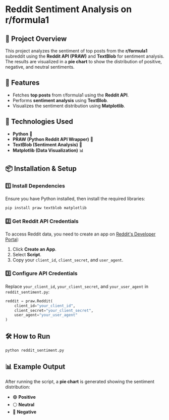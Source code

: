 # Reddit Sentiment Analysis on r/formula1

## 📌 Project Overview
This project analyzes the sentiment of top posts from the **r/formula1** subreddit using the **Reddit API (PRAW)** and **TextBlob** for sentiment analysis. The results are visualized in a **pie chart** to show the distribution of positive, negative, and neutral sentiments.

## 🚀 Features
- Fetches **top posts** from r/formula1 using the **Reddit API**.
- Performs **sentiment analysis** using **TextBlob**.
- Visualizes the sentiment distribution using **Matplotlib**.

## 📂 Technologies Used
- **Python** 🐍
- **PRAW (Python Reddit API Wrapper)** 🔗
- **TextBlob (Sentiment Analysis)** 📝
- **Matplotlib (Data Visualization)** 📊

## 📦 Installation & Setup
### 1️⃣ Install Dependencies
Ensure you have Python installed, then install the required libraries:
```sh
pip install praw textblob matplotlib
```

### 2️⃣ Get Reddit API Credentials
To access Reddit data, you need to create an app on [Reddit's Developer Portal](https://www.reddit.com/prefs/apps):
1. Click **Create an App**.
2. Select **Script**.
3. Copy your `client_id`, `client_secret`, and `user_agent`.

### 3️⃣ Configure API Credentials
Replace `your_client_id`, `your_client_secret`, and `your_user_agent` in `reddit_sentiment.py`:
```python
reddit = praw.Reddit(
    client_id="your_client_id",
    client_secret="your_client_secret",
    user_agent="your_user_agent"
)
```

## 🛠 How to Run
```sh
python reddit_sentiment.py
```

## 📊 Example Output
After running the script, a **pie chart** is generated showing the sentiment distribution:
- 🟢 **Positive**
- ⚪ **Neutral**
- 🔴 **Negative**




